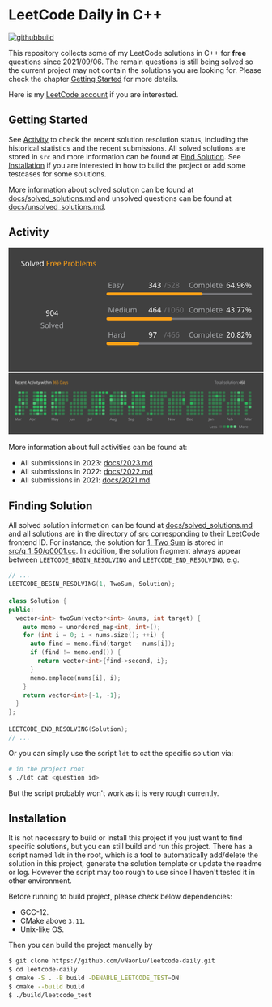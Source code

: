 # LeetCode Daily in C++

[![githubbuild](https://github.com/vNaonLu/Daily_LeetCode/actions/workflows/test.yml/badge.svg)](https://github.com/vNaonLu/leetcode-daily/actions)

This repository collects some of my LeetCode solutions in C++ for **free** questions since 2021/09/06. The remain questions is still being solved so the current project may not contain the solutions you are looking for. Please check the chapter [Getting Started](#getting-started) for more details.

Here is my [LeetCode account](https://leetcode.com/naon/) if you are interested.

## Getting Started

See [Activity](#activity) to check the recent solution resolution status, including the historical statistics and the recent submissions.
All solved solutions are stored in `src` and more information can be found at [Find Solution](#finding-solution).
See [Installation](#installation) if you are interested in how to build the project or add some testcases for some solutions.

More information about solved solution can be found at [docs/solved_solutions.md](./docs/solved_solutions.md) and unsolved questions can be found at [docs/unsolved_solutions.md](./docs/unsolved_solutions.md).

## Activity

![progress](./assets/progress.svg)
![activity](./assets/recent_activity.svg)

More information about full activities can be found at:

- All submissions in 2023: [docs/2023.md](./docs/2023.md)
- All submissions in 2022: [docs/2022.md](./docs/2022.md)
- All submissions in 2021: [docs/2021.md](./docs/2021.md)

## Finding Solution

All solved solution information can be found at [docs/solved_solutions.md](./docs/solved_solutions.md) and all solutions are in the directory of [src](./src) corresponding to their LeetCode frontend ID. For instance, the solution for [1. Two Sum](https://leetcode.com/problems/two-sum/) is stored in [src/q_1_50/q0001.cc](./src/q_1_50/q0001.cc). In addition, the solution fragment always appear between `LEETCODE_BEGIN_RESOLVING` and `LEETCODE_END_RESOLVING`, e.g.

```cpp
// ...
LEETCODE_BEGIN_RESOLVING(1, TwoSum, Solution);

class Solution {
public:
  vector<int> twoSum(vector<int> &nums, int target) {
    auto memo = unordered_map<int, int>();
    for (int i = 0; i < nums.size(); ++i) {
      auto find = memo.find(target - nums[i]);
      if (find != memo.end()) {
        return vector<int>{find->second, i};
      }
      memo.emplace(nums[i], i);
    }
    return vector<int>{-1, -1};
  }
};

LEETCODE_END_RESOLVING(Solution);
// ...
```
 Or you can simply use the script `ldt` to cat the specific solution via:
```sh
# in the project root
$ ./ldt cat <question id>
```
But the script probably won't work as it is very rough currently.

## Installation
It is not necessary to build or install this project if you just want to find specific solutions, but you can still build and run this project. 
There has a script named `ldt` in the root, which is a tool to automatically add/delete the solution in this project, generate the solution template or update the readme or log. However the script may too rough to use since I haven't tested it in other environment.

Before running to build project, please check below dependencies:
 - GCC-12.
 - CMake above `3.11`.
 - Unix-like OS.

Then you can build the project manually by

``` sh
$ git clone https://github.com/vNaonLu/leetcode-daily.git
$ cd leetcode-daily
$ cmake -S . -B build -DENABLE_LEETCODE_TEST=ON
$ cmake --build build
$ ./build/leetcode_test
```

